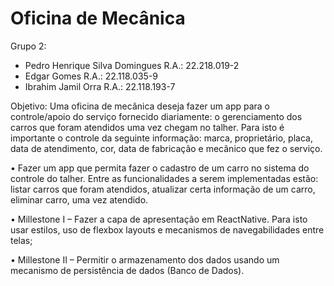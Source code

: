 # Oficina de Mecânica

Grupo 2:
  - Pedro Henrique Silva Domingues R.A.: 22.218.019-2
  - Edgar Gomes R.A.: 22.118.035-9
  - Ibrahim Jamil Orra R.A.: 22.118.193-7
  
Objetivo:
  Uma oficina de mecânica deseja fazer um app para o controle/apoio do serviço fornecido diariamente: o gerenciamento dos carros que foram atendidos uma vez chegam no talher. Para isto é importante o controle da seguinte informação: marca, proprietário, placa, data de atendimento, cor, data de fabricação e mecânico que fez o serviço.
  
  • Fazer um app que permita fazer o cadastro de um carro no sistema do controle do talher. Entre as funcionalidades a serem implementadas estão: listar carros que foram atendidos, atualizar certa informação de um carro, eliminar carro, uma vez atendido.
  
  • Millestone I – Fazer a capa de apresentação em ReactNative. Para isto usar estilos, uso de flexbox layouts e mecanismos de navegabilidades entre telas;
  
  • Millestone II – Permitir o armazenamento dos dados usando um mecanismo de persistência de dados (Banco de Dados).
